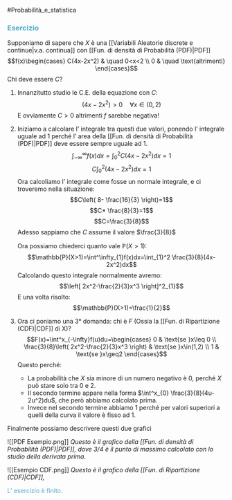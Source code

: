 #Probabilità_e_statistica 
### <font color="#4bacc6">Esercizio</font>
Supponiamo di sapere che $X$ è una [[Variabili Aleatorie discrete e continue|v.a. continua]] con [[Fun. di densità di Probabilità (PDF)|PDF]]
$$f(x)\begin{cases}
C(4x-2x^2) & \quad 0<x<2 \\
0 & \quad \text{altrimenti}
\end{cases}$$
Chi deve essere $C$?

1. Innanzitutto studio le C.E. della equazione con $C$:
$$(4x-2x^2)>0\quad \forall x\in(0,2)$$
      E ovviamente $C>0$ altrimenti $f$ sarebbe negativa!
      
2. Iniziamo a calcolare l’ integrale tra questi due valori, ponendo l’ integrale uguale ad 1 perché l’ area della [[Fun. di densità di Probabilità (PDF)|PDF]] deve essere sempre uguale ad 1.
$$\int^\infty_{-\infty}f(x)dx=\int^2_{0}C(4x-2x^2)dx=1$$
$$C\int^2_{0}(4x-2x^2)dx=1$$
     Ora calcoliamo l’ integrale come fosse un normale integrale, e ci troveremo nella situazione:
     $$C\left( 8- \frac{16}{3} \right)=1$$
     $$C* \frac{8}{3}=1$$
     $$C=\frac{3}{8}$$
     Adesso sappiamo che $C$ assume il valore $\frac{3}{8}$

     Ora possiamo chiederci quanto vale $\mathbb{P}(X>1)$:
     $$\mathbb{P}(X>1)=\int^\infty_{1}f(x)dx=\int_{1}^2 \frac{3}{8}(4x-2x^2)dx$$
     Calcolando questo integrale normalmente avremo:
     $$\left[ 2x^2-\frac{2}{3}x^3 \right]^2_{1}$$
     E una volta risolto:
     $$\mathbb{P}(X>1)=\frac{1}{2}$$
3. Ora ci poniamo una 3° domanda: chi è $F$ (Ossia la [[Fun. di Ripartizione (CDF)|CDF]] di X)?
$$F(x)=\int^x_{-\infty}f(u)du=\begin{cases}
0  &  \text{se }x\leq 0 \\
\frac{3}{8}\left( 2x^2-\frac{2}{3}x^3 \right) & \text{se }x\in(1,2) \\
1 & \text{se }x\geq2 
\end{cases}$$
     Questo perché:
     - La probabilità che $X$ sia minore di un numero negativo è 0, perché $X$ può stare solo tra 0 e 2.
     - Il secondo termine appare nella forma $\int^x_{0} \frac{3}{8}(4u-2u^2)du$, che però abbiamo calcolato prima.
     - Invece nel secondo termine abbiamo 1 perché per valori superiori a quelli della curva il valore è fisso ad 1.

Finalmente possiamo descrivere questi due grafici

![[PDF Esempio.png]]
*Questo è il grafico della [[Fun. di densità di Probabilità (PDF)|PDF]], dove 3/4 è il punto di massimo calcolato con lo studio della derivata prima*.

![[Esempio CDF.png]]
*Questo è il grafico della [[Fun. di Ripartizione (CDF)|CDF]],*

<font color="#4bacc6">L’ esercizio è finito.</font>